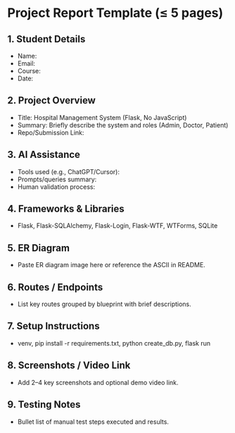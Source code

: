 # Project Report Template (≤ 5 pages)

## 1. Student Details
- Name:
- Email:
- Course:
- Date:

## 2. Project Overview
- Title: Hospital Management System (Flask, No JavaScript)
- Summary: Briefly describe the system and roles (Admin, Doctor, Patient)
- Repo/Submission Link:

## 3. AI Assistance
- Tools used (e.g., ChatGPT/Cursor):
- Prompts/queries summary:
- Human validation process:

## 4. Frameworks & Libraries
- Flask, Flask-SQLAlchemy, Flask-Login, Flask-WTF, WTForms, SQLite

## 5. ER Diagram
- Paste ER diagram image here or reference the ASCII in README.

## 6. Routes / Endpoints
- List key routes grouped by blueprint with brief descriptions.

## 7. Setup Instructions
- venv, pip install -r requirements.txt, python create_db.py, flask run

## 8. Screenshots / Video Link
- Add 2–4 key screenshots and optional demo video link.

## 9. Testing Notes
- Bullet list of manual test steps executed and results.
